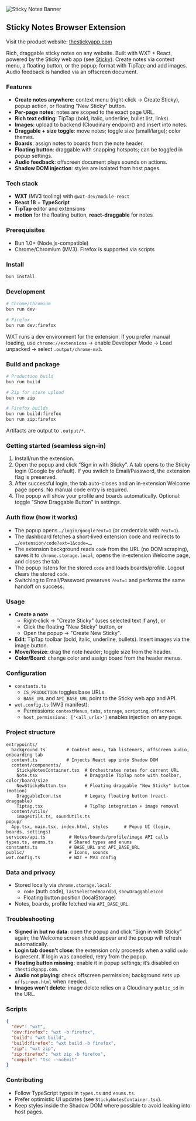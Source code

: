 ![Sticky Notes Banner](https://betterstacks.com/user_files/4301406/file/c41f20b469b92ef12fcebfaecc823093.png)

## Sticky Notes Browser Extension

Visit the product website: [thestickyapp.com](https://www.thestickyapp.com/)

Rich, draggable sticky notes on any website. Built with WXT + React, powered by the Sticky web app (see [Sticky](https://www.thestickyapp.com)). Create notes via context menu, a floating button, or the popup; format with TipTap; and add images. Audio feedback is handled via an offscreen document.

### Features
- **Create notes anywhere**: context menu (right‑click → Create Sticky), popup action, or floating "New Sticky" button.
- **Per‑page notes**: notes are scoped to the exact page URL.
- **Rich text editing**: TipTap (bold, italic, underline, bullet list, links).
- **Images**: upload to backend (Cloudinary endpoint) and insert into notes.
- **Draggable + size toggle**: move notes; toggle size (small/large); color themes.
- **Boards**: assign notes to boards from the note header.
- **Floating button**: draggable with snapping hotspots; can be toggled in popup settings.
- **Audio feedback**: offscreen document plays sounds on actions.
- **Shadow DOM injection**: styles are isolated from host pages.

### Tech stack
- **WXT** (MV3 tooling) with `@wxt-dev/module-react`
- **React 18** + **TypeScript**
- **TipTap** editor and extensions
- **motion** for the floating button, **react-draggable** for notes

### Prerequisites
- Bun 1.0+ (Node.js-compatible)
- Chrome/Chromium (MV3). Firefox is supported via scripts

### Install
```bash
bun install
```

### Development
```bash
# Chrome/Chromium
bun run dev

# Firefox
bun run dev:firefox
```
WXT runs a dev environment for the extension. If you prefer manual loading, use `chrome://extensions` → enable Developer Mode → Load unpacked → select `.output/chrome-mv3`.

### Build and package
```bash
# Production build
bun run build

# Zip for store upload
bun run zip

# Firefox builds
bun run build:firefox
bun run zip:firefox
```
Artifacts are output to `.output/*`.

### Getting started (seamless sign-in)
1. Install/run the extension.
2. Open the popup and click “Sign in with Sticky”. A tab opens to the Sticky login (Google by default). If you switch to Email/Password, the extension flag is preserved.
3. After successful login, the tab auto-closes and an in‑extension Welcome page opens. No manual code entry is required.
4. The popup will show your profile and boards automatically. Optional: toggle "Show Draggable Button" in settings.

### Auth flow (how it works)
- The popup opens `…/login/google?ext=1` (or credentials with `?ext=1`).
- The dashboard fetches a short‑lived extension code and redirects to `…/extension/code?ext=1&code=…`.
- The extension background reads `code` from the URL (no DOM scraping), saves it to `chrome.storage.local`, opens the in‑extension Welcome page, and closes the tab.
- The popup listens for the stored `code` and loads boards/profile. Logout clears the stored `code`.
- Switching to Email/Password preserves `?ext=1` and performs the same handoff on success.

### Usage
- **Create a note**
  - Right‑click → "Create Sticky" (uses selected text if any), or
  - Click the floating "New Sticky" button, or
  - Open the popup → "Create New Sticky".
- **Edit**: TipTap toolbar (bold, italic, underline, bullets). Insert images via the image button.
- **Move/Resize**: drag the note header; toggle size from the header.
- **Color/Board**: change color and assign board from the header menus.

### Configuration
- `constants.ts`
  - `IS_PRODUCTION` toggles base URLs.
  - `BASE_URL` and `API_BASE_URL` point to the Sticky web app and API.
- `wxt.config.ts` (MV3 manifest):
  - Permissions: `contextMenus`, `tabs`, `storage`, `scripting`, `offscreen`.
  - `host_permissions: ['<all_urls>']` enables injection on any page.

### Project structure
```
entrypoints/
  background.ts        # Context menu, tab listeners, offscreen audio, onboarding tab
  content.ts           # Injects React app into Shadow DOM
  content/components/
    StickyNotesContainer.tsx  # Orchestrates notes for current URL
    Note.tsx                  # Draggable TipTap note with toolbar, color/board/size
    NewStickyButton.tsx       # Floating draggable "New Sticky" button (motion)
    DraggableIcon.tsx         # Legacy floating button (react-draggable)
    Tiptap.tsx                # TipTap integration + image removal
  content/utils/
    imageUtils.ts, soundUtils.ts
popup/
  App.tsx, main.tsx, index.html, styles      # Popup UI (login, boards, settings)
services/api.ts         # Notes/boards/profile/image API calls
types.ts, enums.ts      # Shared types and enums
constants.ts            # BASE_URL and API_BASE_URL
public/                 # Icons, sounds
wxt.config.ts           # WXT + MV3 config
```

### Data and privacy
- Stored locally via `chrome.storage.local`:
  - `code` (auth code), `lastSelectedBoardId`, `showDraggableIcon`
  - Floating button position (localStorage)
- Notes, boards, profile fetched via `API_BASE_URL`.

### Troubleshooting
- **Signed in but no data**: open the popup and click “Sign in with Sticky” again; the Welcome screen should appear and the popup will refresh automatically.
- **Login tab doesn’t close**: the extension only proceeds when a valid `code` is present. If login was canceled, retry from the popup.
- **Floating button missing**: enable it in popup settings; it’s disabled on `thestickyapp.com`.
- **Audio not playing**: check offscreen permission; background sets up `offscreen.html` when needed.
- **Images won’t delete**: image delete relies on a Cloudinary `public_id` in the URL.

### Scripts
```json
{
  "dev": "wxt",
  "dev:firefox": "wxt -b firefox",
  "build": "wxt build",
  "build:firefox": "wxt build -b firefox",
  "zip": "wxt zip",
  "zip:firefox": "wxt zip -b firefox",
  "compile": "tsc --noEmit"
}
```

### Contributing
- Follow TypeScript types in `types.ts` and `enums.ts`.
- Prefer optimistic UI updates (see `StickyNotesContainer.tsx`).
- Keep styles inside the Shadow DOM where possible to avoid leaking into host pages.


